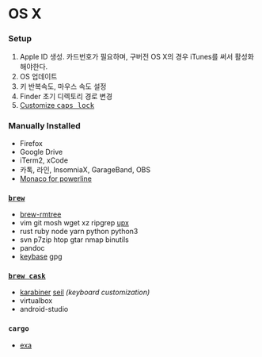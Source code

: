 OS X
========
### Setup
1.  Apple ID 생성. 카드번호가 필요하며, 구버전 OS X의 경우 iTunes를 써서 활성화해야한다.
1.  OS 업데이트
1.  키 반복속도, 마우스 속도 설정
1.  Finder 초기 디렉토리 경로 변경
1.  [Customize <kbd>caps lock</kbd>](https://pqrs.org/osx/karabiner/faq.html.en#capslock)

### Manually Installed
- Firefox
- Google Drive
- iTerm2, xCode
- 카톡, 라인, InsomniaX, GarageBand, OBS
- [Monaco for powerline]

[Monaco for powerline]: https://gist.github.com/simnalamburt/90965dcb09cec6b82320/raw/58a9f61143273d5226be352d2c29ecf738e5bffd/monaco-powerline.otf

### [`brew`](http://brew.sh)
- [brew-rmtree](https://github.com/beeftornado/homebrew-rmtree)
- vim git mosh wget xz ripgrep [upx]
- rust ruby node yarn python python3
- svn p7zip htop gtar nmap binutils
- pandoc
- [keybase] gpg

[upx]: http://upx.sourceforge.net/
[keybase]: https://facebook.github.io/PathPicker/

### [`brew cask`](http://caskroom.io)
- [karabiner][] [seil][] *(keyboard customization)*
- virtualbox
- android-studio

[karabiner]: https://pqrs.org/osx/karabiner/
[seil]: https://pqrs.org/osx/karabiner/seil.html.en

### `cargo`
- [exa](https://github.com/ogham/exa)
